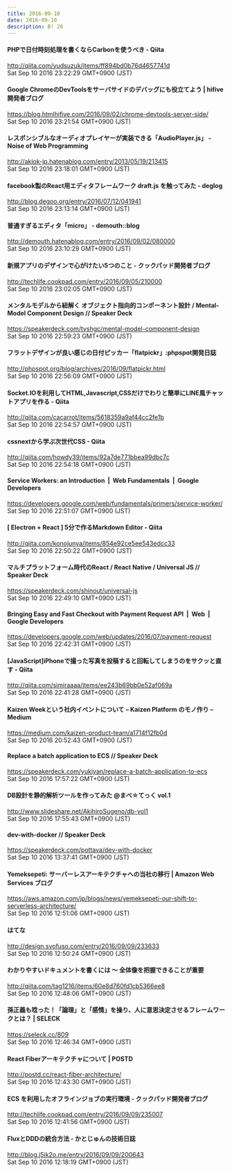 ```yaml
---
title: 2016-09-10
date: 2016-09-10
description: B! 26
---
```


#### PHPで日付時刻処理を書くならCarbonを使うべき - Qiita
http://qiita.com/yudsuzuk/items/ff894bd0b76d4657741d<br>
Sat Sep 10 2016 23:22:29 GMT+0900 (JST)<br>


#### Google ChromeのDevToolsをサーバサイドのデバッグにも役立てよう | hifive開発者ブログ
https://blog.htmlhifive.com/2016/09/02/chrome-devtools-server-side/<br>
Sat Sep 10 2016 23:21:54 GMT+0900 (JST)<br>


#### レスポンシブルなオーディオプレイヤーが実装できる「AudioPlayer.js」 - Noise of Web Programming
http://akiok-jp.hatenablog.com/entry/2013/05/19/213415<br>
Sat Sep 10 2016 23:18:01 GMT+0900 (JST)<br>


#### facebook製のReact用エディタフレームワーク draft.js を触ってみた - deglog
http://blog.degoo.org/entry/2016/07/12/041941<br>
Sat Sep 10 2016 23:13:14 GMT+0900 (JST)<br>


#### 普通すぎるエディタ「micro」 - demouth::blog
http://demouth.hatenablog.com/entry/2016/09/02/080000<br>
Sat Sep 10 2016 23:10:29 GMT+0900 (JST)<br>


#### 新規アプリのデザインで心がけたい5つのこと - クックパッド開発者ブログ
http://techlife.cookpad.com/entry/2016/09/05/210000<br>
Sat Sep 10 2016 23:02:05 GMT+0900 (JST)<br>


#### メンタルモデルから紐解く オブジェクト指向的コンポーネント設計 / Mental-Model Component Design // Speaker Deck
https://speakerdeck.com/tyshgc/mental-model-component-design<br>
Sat Sep 10 2016 22:59:23 GMT+0900 (JST)<br>


#### フラットデザインが良い感じの日付ピッカー「flatpickr」:phpspot開発日誌
http://phpspot.org/blog/archives/2016/09/flatpickr.html<br>
Sat Sep 10 2016 22:56:09 GMT+0900 (JST)<br>


#### Socket.IOを利用してHTML,Javascript,CSSだけでわりと簡単にLINE風チャットアプリを作る - Qiita
http://qiita.com/cacarrot/items/5618359a9af44cc2fe1b<br>
Sat Sep 10 2016 22:54:57 GMT+0900 (JST)<br>


#### cssnextから学ぶ次世代CSS - Qiita
http://qiita.com/howdy39/items/92a7de771bbea99dbc7c<br>
Sat Sep 10 2016 22:54:18 GMT+0900 (JST)<br>


#### Service Workers: an Introduction  |  Web Fundamentals       |  Google Developers
https://developers.google.com/web/fundamentals/primers/service-worker/<br>
Sat Sep 10 2016 22:51:07 GMT+0900 (JST)<br>


#### [ Electron + React ] 5分で作るMarkdown Editor - Qiita
http://qiita.com/konojunya/items/854e92ce5ee543edcc33<br>
Sat Sep 10 2016 22:50:22 GMT+0900 (JST)<br>


#### マルチプラットフォーム時代のReact / React Native / Universal JS // Speaker Deck
https://speakerdeck.com/shinout/universal-js<br>
Sat Sep 10 2016 22:49:10 GMT+0900 (JST)<br>


#### Bringing Easy and Fast Checkout with Payment Request API  |  Web       |  Google Developers
https://developers.google.com/web/updates/2016/07/payment-request<br>
Sat Sep 10 2016 22:42:31 GMT+0900 (JST)<br>


#### [JavaScript]iPhoneで撮った写真を投稿すると回転してしまうのをサクッと直す - Qiita
http://qiita.com/simiraaaa/items/ee243b69bb0e52af069a<br>
Sat Sep 10 2016 22:41:28 GMT+0900 (JST)<br>


#### Kaizen Weekという社内イベントについて – Kaizen Platform のモノ作り – Medium
https://medium.com/kaizen-product-team/a1714f12fb0d<br>
Sat Sep 10 2016 20:52:43 GMT+0900 (JST)<br>


#### Replace a batch application to ECS // Speaker Deck
https://speakerdeck.com/yukiyan/replace-a-batch-application-to-ecs<br>
Sat Sep 10 2016 17:57:22 GMT+0900 (JST)<br>


#### DB設計を静的解析ツールを作ってみた @まべ☆てっく vol.1
http://www.slideshare.net/AkihiroSugeno/db-vol1<br>
Sat Sep 10 2016 17:55:43 GMT+0900 (JST)<br>


#### dev-with-docker // Speaker Deck
https://speakerdeck.com/pottava/dev-with-docker<br>
Sat Sep 10 2016 13:37:41 GMT+0900 (JST)<br>


#### Yemeksepeti: サーバーレスアーキテクチャへの当社の移行 | Amazon Web Services ブログ
https://aws.amazon.com/jp/blogs/news/yemeksepeti-our-shift-to-serverless-architecture/<br>
Sat Sep 10 2016 12:51:06 GMT+0900 (JST)<br>


#### はてな
http://design.syofuso.com/entry/2016/09/09/233633<br>
Sat Sep 10 2016 12:50:24 GMT+0900 (JST)<br>


#### わかりやすいドキュメントを書くには 〜 全体像を把握できることが重要
http://qiita.com/tag1216/items/60e8d760fd1cb5366ee8<br>
Sat Sep 10 2016 12:48:06 GMT+0900 (JST)<br>


#### 孫正義も唸った！「論理」と「感情」を操り、人に意思決定させるフレームワークとは？ | SELECK
https://seleck.cc/809<br>
Sat Sep 10 2016 12:46:34 GMT+0900 (JST)<br>


#### React Fiberアーキテクチャについて | POSTD
http://postd.cc/react-fiber-architecture/<br>
Sat Sep 10 2016 12:43:30 GMT+0900 (JST)<br>


#### ECS を利用したオフラインジョブの実行環境 - クックパッド開発者ブログ
http://techlife.cookpad.com/entry/2016/09/09/235007<br>
Sat Sep 10 2016 12:41:56 GMT+0900 (JST)<br>


#### FluxとDDDの統合方法 - かとじゅんの技術日誌
http://blog.j5ik2o.me/entry/2016/09/09/200643<br>
Sat Sep 10 2016 12:18:19 GMT+0900 (JST)<br>


